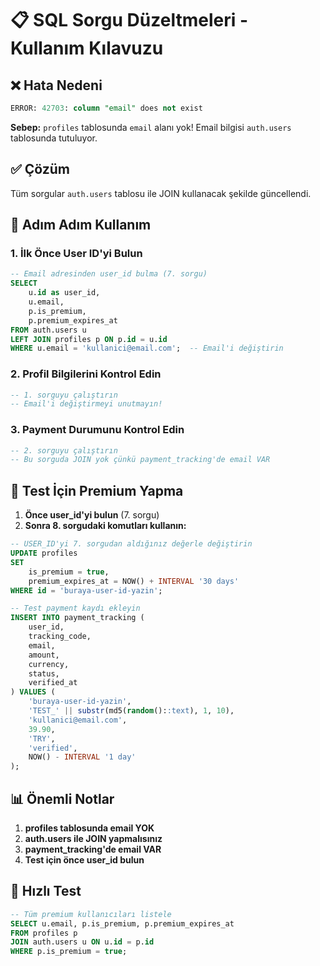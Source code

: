 # 📋 SQL Sorgu Düzeltmeleri - Kullanım Kılavuzu

## ❌ Hata Nedeni
```sql
ERROR: 42703: column "email" does not exist
```

**Sebep:** `profiles` tablosunda `email` alanı yok! Email bilgisi `auth.users` tablosunda tutuluyor.

## ✅ Çözüm
Tüm sorgular `auth.users` tablosu ile JOIN kullanacak şekilde güncellendi.

## 📝 Adım Adım Kullanım

### 1. İlk Önce User ID'yi Bulun
```sql
-- Email adresinden user_id bulma (7. sorgu)
SELECT 
    u.id as user_id,
    u.email,
    p.is_premium,
    p.premium_expires_at
FROM auth.users u
LEFT JOIN profiles p ON p.id = u.id
WHERE u.email = 'kullanici@email.com';  -- Email'i değiştirin
```

### 2. Profil Bilgilerini Kontrol Edin
```sql
-- 1. sorguyu çalıştırın
-- Email'i değiştirmeyi unutmayın!
```

### 3. Payment Durumunu Kontrol Edin
```sql
-- 2. sorguyu çalıştırın
-- Bu sorguda JOIN yok çünkü payment_tracking'de email VAR
```

## 🧪 Test İçin Premium Yapma

1. **Önce user_id'yi bulun** (7. sorgu)
2. **Sonra 8. sorgudaki komutları kullanın:**

```sql
-- USER_ID'yi 7. sorgudan aldığınız değerle değiştirin
UPDATE profiles 
SET 
    is_premium = true,
    premium_expires_at = NOW() + INTERVAL '30 days'
WHERE id = 'buraya-user-id-yazin';

-- Test payment kaydı ekleyin
INSERT INTO payment_tracking (
    user_id,
    tracking_code,
    email,
    amount,
    currency,
    status,
    verified_at
) VALUES (
    'buraya-user-id-yazin',
    'TEST_' || substr(md5(random()::text), 1, 10),
    'kullanici@email.com',
    39.90,
    'TRY',
    'verified',
    NOW() - INTERVAL '1 day'
);
```

## 📊 Önemli Notlar

1. **profiles tablosunda email YOK**
2. **auth.users ile JOIN yapmalısınız**
3. **payment_tracking'de email VAR**
4. **Test için önce user_id bulun**

## 🚀 Hızlı Test

```sql
-- Tüm premium kullanıcıları listele
SELECT u.email, p.is_premium, p.premium_expires_at
FROM profiles p
JOIN auth.users u ON u.id = p.id
WHERE p.is_premium = true;
```
